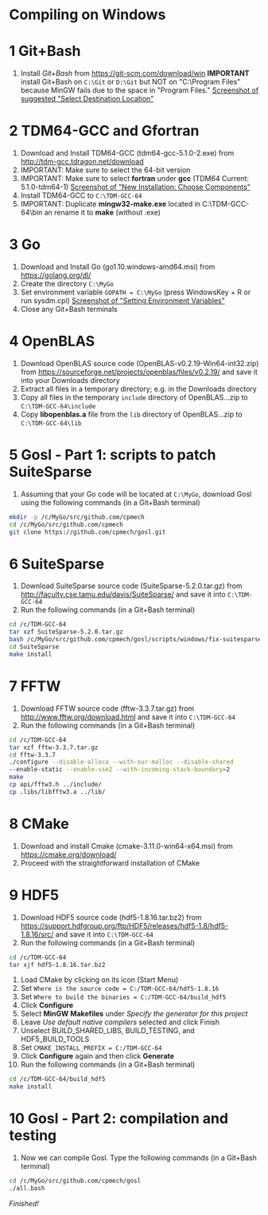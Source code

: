 # Compiling on Windows

# 1 Git+Bash

1. Install *Git+Bash* from https://git-scm.com/download/win **IMPORTANT** install Git+Bash on `C:\Git` or `D:\Git` but NOT on "C:\Program Files" because MinGW fails due to the space in "Program Files." [Screenshot of suggested "Select Destination Location"](https://github.com/cpmech/gosl/blob/master/doc/git-installation-windows-must-be-on-c-drive.png)



# 2 TDM64-GCC and Gfortran

1. Download and Install TDM64-GCC (tdm64-gcc-5.1.0-2.exe) from http://tdm-gcc.tdragon.net/download
2. IMPORTANT: Make sure to select the 64-bit version
3. IMPORTANT: Make sure to select **fortran** under **gcc** (TDM64 Current: 5.1.0-tdm64-1) [Screenshot of "New Installation: Choose Components"](https://github.com/cpmech/gosl/blob/master/doc/tdm64-gcc-with-fortran.png)
4. Install TDM64-GCC to `C:\TDM-GCC-64`
5. IMPORTANT: Duplicate **mingw32-make.exe** located in C:\TDM-GCC-64\bin an rename it to **make** (without .exe)



# 3 Go

1. Download and Install Go (go1.10.windows-amd64.msi) from https://golang.org/dl/
2. Create the directory `C:\MyGo`
3. Set environment variable `GOPATH = C:\MyGo` (press WindowsKey + R or run sysdm.cpl) [Screenshot of "Setting Environment Variables"](https://github.com/cpmech/gosl/blob/master/doc/go-environment-variables.png)
4. Close any Git+Bash terminals



# 4 OpenBLAS

1. Download OpenBLAS source code (OpenBLAS-v0.2.19-Win64-int32.zip) from https://sourceforge.net/projects/openblas/files/v0.2.19/ and save it into your Downloads directory
2. Extract all files in a temporary directory; e.g. in the Downloads directory
3. Copy all files in the temporary `include` directory of OpenBLAS...zip to `C:\TDM-GCC-64\include`
4. Copy **libopenblas.a** file from the `lib` directory of OpenBLAS...zip to `C:\TDM-GCC-64\lib`



# 5 Gosl - Part 1: scripts to patch SuiteSparse

1. Assuming that your Go code will be located at `C:\MyGo`, download Gosl using the following commands (in a Git+Bash terminal)

```bash
mkdir -p /c/MyGo/src/github.com/cpmech
cd /c/MyGo/src/github.com/cpmech
git clone https://github.com/cpmech/gosl.git
```



# 6 SuiteSparse

1. Download SuiteSparse source code (SuiteSparse-5.2.0.tar.gz) from http://faculty.cse.tamu.edu/davis/SuiteSparse/ and save it into `C:\TDM-GCC-64`
2. Run the following commands (in a Git+Bash terminal)

```bash
cd /c/TDM-GCC-64
tar xzf SuiteSparse-5.2.0.tar.gz
bash /c/MyGo/src/github.com/cpmech/gosl/scripts/windows/fix-suitesparse/replace-files.bash
cd SuiteSparse
make install
```



# 7 FFTW

1. Download FFTW source code (fftw-3.3.7.tar.gz) from http://www.fftw.org/download.html and save it into `C:\TDM-GCC-64`
2. Run the following commands (in a Git+Bash terminal)

```bash
cd /c/TDM-GCC-64
tar xzf fftw-3.3.7.tar.gz
cd fftw-3.3.7
./configure --disable-alloca --with-our-malloc --disable-shared
--enable-static --enable-sse2 --with-incoming-stack-boundary=2
make
cp api/fftw3.h ../include/
cp .libs/libfftw3.a ../lib/
```



# 8 CMake

1. Download and install Cmake (cmake-3.11.0-win64-x64.msi) from https://cmake.org/download/
2. Proceed with the straightforward installation of CMake



# 9 HDF5

1. Download HDF5 source code (hdf5-1.8.16.tar.bz2) from https://support.hdfgroup.org/ftp/HDF5/releases/hdf5-1.8/hdf5-1.8.16/src/ and save it into `C:\TDM-GCC-64`
2. Run the following commands (in a Git+Bash terminal)

```bash
cd /c/TDM-GCC-64
tar xjf hdf5-1.8.16.tar.bz2
```

1. Load CMake by clicking on its icon (Start Menu)
2. Set `Where is the source code = C:/TDM-GCC-64/hdf5-1.8.16`
3. Set `Where to build the binaries = C:/TDM-GCC-64/build_hdf5`
4. Click **Configure**
5. Select **MinGW Makefiles** under _Specify the generator for this project_
6. Leave _Use default native compilers_ selected and click Finish
7. Unselect BUILD_SHARED_LIBS, BUILD_TESTING, and HDF5_BUILD_TOOLS
8. Set `CMAKE_INSTALL_PREFIX = C:/TDM-GCC-64`
9. Click **Configure** again and then click **Generate**
10. Run the following commands (in a Git+Bash terminal)

```bash
cd /c/TDM-GCC-64/build_hdf5
make install
```



# 10 Gosl - Part 2: compilation and testing

1. Now we can compile Gosl. Type the following commands (in a Git+Bash terminal)

```bash
cd /c/MyGo/src/github.com/cpmech/gosl
./all.bash
```



*Finished!*
